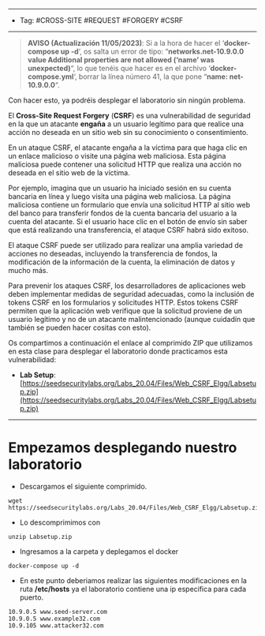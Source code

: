 
----
- Tag: #CROSS-SITE #REQUEST #FORGERY #CSRF 
----
>**AVISO (Actualización 11/05/2023)**: Si a la hora de hacer el ‘**docker-compose up -d**‘, os salta un error de tipo: “**networks.net-10.9.0.0 value Additional properties are not allowed (‘name’ was unexpected)**“, lo que tenéis que hacer es en el archivo ‘**docker-compose.yml**‘, borrar la línea número 41, la que pone “**name: net-10.9.0.0**“.

Con hacer esto, ya podréis desplegar el laboratorio sin ningún problema.

El **Cross-Site Request Forgery** (**CSRF**) es una vulnerabilidad de seguridad en la que un atacante **engaña** a un usuario legítimo para que realice una acción no deseada en un sitio web sin su conocimiento o consentimiento.

En un ataque CSRF, el atacante engaña a la víctima para que haga clic en un enlace malicioso o visite una página web maliciosa. Esta página maliciosa puede contener una solicitud HTTP que realiza una acción no deseada en el sitio web de la víctima.

Por ejemplo, imagina que un usuario ha iniciado sesión en su cuenta bancaria en línea y luego visita una página web maliciosa. La página maliciosa contiene un formulario que envía una solicitud HTTP al sitio web del banco para transferir fondos de la cuenta bancaria del usuario a la cuenta del atacante. Si el usuario hace clic en el botón de envío sin saber que está realizando una transferencia, el ataque CSRF habrá sido exitoso.

El ataque CSRF puede ser utilizado para realizar una amplia variedad de acciones no deseadas, incluyendo la transferencia de fondos, la modificación de la información de la cuenta, la eliminación de datos y mucho más.

Para prevenir los ataques CSRF, los desarrolladores de aplicaciones web deben implementar medidas de seguridad adecuadas, como la inclusión de tokens CSRF en los formularios y solicitudes HTTP. Estos tokens CSRF permiten que la aplicación web verifique que la solicitud proviene de un usuario legítimo y no de un atacante malintencionado (aunque cuidadín que también se pueden hacer cositas con esto).

Os compartimos a continuación el enlace al comprimido ZIP que utilizamos en esta clase para desplegar el laboratorio donde practicamos esta vulnerabilidad:

- **Lab Setup**: [https://seedsecuritylabs.org/Labs_20.04/Files/Web_CSRF_Elgg/Labsetup.zip](https://seedsecuritylabs.org/Labs_20.04/Files/Web_CSRF_Elgg/Labsetup.zip)
----
# Empezamos desplegando nuestro laboratorio 

- Descargamos el siguiente comprimido.
```
wget https://seedsecuritylabs.org/Labs_20.04/Files/Web_CSRF_Elgg/Labsetup.zip
```

- Lo descomprimimos con
```
unzip Labsetup.zip
```

- Ingresamos a la carpeta y deplegamos el docker 
```
docker-compose up -d 
```

- En este punto deberiamos realizar las siguientes modificaciones en la ruta **/etc/hosts** ya el laboratorio contiene una ip especifica para cada puerto.
```
10.9.0.5 www.seed-server.com
10.9.0.5 www.example32.com
10.9.105 www.attacker32.com
```